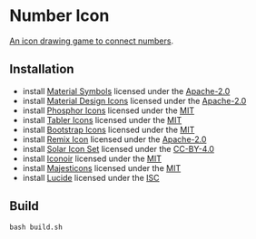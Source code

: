# Number Icon

[An icon drawing game to connect numbers](https://marmooo.github.io/number-icon/).

## Installation

- install [Material Symbols](https://github.com/marella/material-symbols)
  licensed under the
  [Apache-2.0](https://github.com/marella/material-symbols/blob/main/LICENSE)
- install
  [Material Design Icons](https://github.com/marella/material-design-icons)
  licensed under the
  [Apache-2.0](https://github.com/marella/material-design-icons/blob/main/LICENSE)
- install [Phosphor Icons](https://github.com/phosphor-icons/core) licensed
  under the [MIT](https://github.com/phosphor-icons/core/blob/main/LICENSE)
- install [Tabler Icons](https://github.com/tabler/tabler-icons) licensed under
  the [MIT](https://github.com/tabler/tabler-icons/blob/master/LICENSE)
- install [Bootstrap Icons](https://github.com/twbs/icons) licensed under the
  [MIT](https://github.com/twbs/icons/blob/main/LICENSE.md)
- install [Remix Icon](https://github.com/Remix-Design/RemixIcon) licensed under
  the
  [Apache-2.0](https://github.com/Remix-Design/RemixIcon/blob/master/License)
- install [Solar Icon Set](https://github.com/480-Design/Solar-icon-set)
  licensed under the
  [CC-BY-4.0](https://www.figma.com/community/file/1166831539721848736)
- install [Iconoir](https://github.com/iconoir-icons/iconoir) licensed under the
  [MIT](https://github.com/iconoir-icons/iconoir/blob/main/LICENSE)
- install [Majesticons](https://github.com/halfmage/majesticons) licensed under
  the [MIT](https://github.com/halfmage/majesticons/blob/main/LICENSE)
- install [Lucide](https://github.com/lucide-icons/lucide) licensed under the
  [ISC](https://github.com/lucide-icons/lucide/blob/main/LICENSE)

## Build

```
bash build.sh
```
